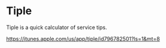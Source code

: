 Tiple
=====
Tiple is a quick calculator of service tips.

https://itunes.apple.com/us/app/tiple/id796782501?ls=1&mt=8
